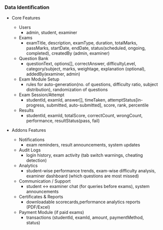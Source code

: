 ### Data Identification
  * Core Features
    - Users
      - admin, student, examiner
    - Exams
      - examTitle, description, examType, duration, totalMarks, passMarks, startDate, endDate, status(scheduled, ongoing, completed), createdBy (admin, examiner)
    - Question Bank
      - questionText, options[], correctAnswer, difficultyLevel, category/subject, marks, weightage, explanation (optional), addedBy(examiner, admin)
    - Exam Module Setup
      - rules for auto-generation(no. of questions, difficulty ratio, subject distribution), randomization of questions
    - Exam Session/Attempt
      - studentId, examId, answer[], timeTaken, attemptStatus[in-progress, submitted, auto-submitted], score, rank, percentile
    - Results
      - studentId, examId, totalScore, correctCount, wrongCount, performance, resultStatus(pass, fail)
  
  * Addons Features
    - Notifications
      - exam reminders, result announcements, system updates
    - Audit Logs
      - login history, exam activity (tab switch warnings, cheating detection)
    - Analytics
      - student-wise performance trends, exam-wise difficulty analysis, examiner dashboard (which questions are most missed)
    - Communication / Support
      - student ↔ examiner chat (for queries before exams), system announcements
    - Certificates & Reports
      - downloadable scorecards,performance analytics reports (PDF/Excel)
    - Payment Module (if paid exams)
      - transactions (studentId, examId, amount, paymentMethod, status)
